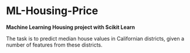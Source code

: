 # ML-Housing-Price
 
**Machine Learning Housing project with Scikit Learn**
 
 The task is to predict median house values in Californian districts, given a number of features from these districts.
